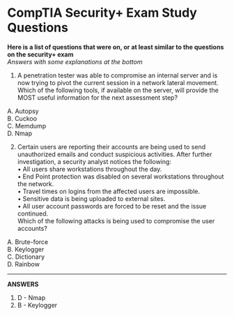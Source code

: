 # CompTIA Security+ Exam Study Questions

**Here is a list of questions that were on, or at least similar to the questions on the security+ exam** <br>
*Answers with some explanations at the bottom*

1. A penetration tester was able to compromise an internal server and is now trying to pivot the current session in a network
lateral movement. Which of the following tools, if available on the server, will provide the MOST useful information for the
next assessment step?

  A. Autopsy<br>
  B. Cuckoo<br>
  C. Memdump<br>
  D. Nmap<br>

2. Certain users are reporting their accounts are being used to send unauthorized emails and conduct suspicious activities.
After further investigation, a security analyst notices the following:<br>
• All users share workstations throughout the day.<br>
• End Point protection was disabled on several workstations throughout the network.<br>
• Travel times on logins from the affected users are impossible.<br>
• Sensitive data is being uploaded to external sites.<br>
• All user account passwords are forced to be reset and the issue continued.<br>
Which of the following attacks is being used to compromise the user accounts?

  A. Brute-force<br>
  B. Keylogger<br>
  C. Dictionary<br>
  D. Rainbow<br>

---

**ANSWERS**
1. D - Nmap
2. B - Keylogger
